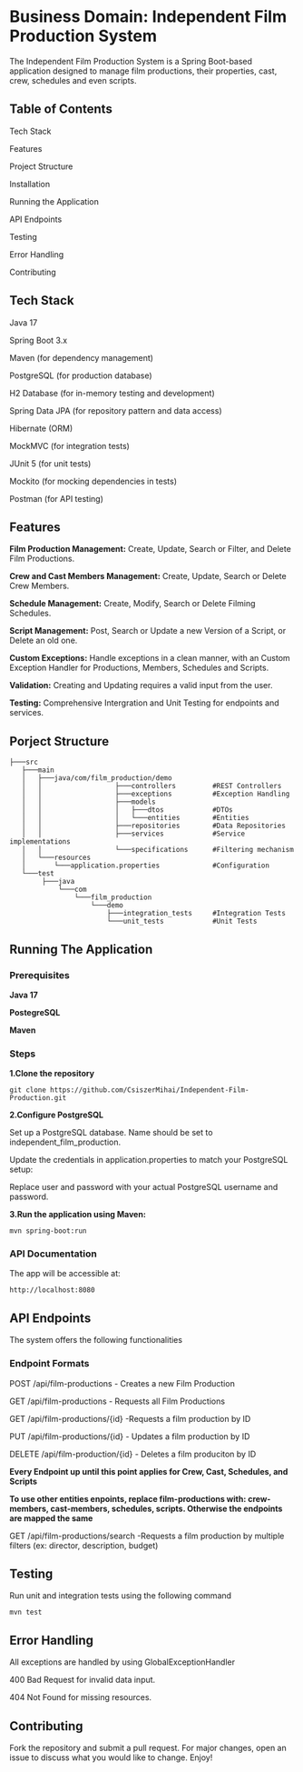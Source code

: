 # Business Domain: Independent Film Production System

The Independent Film Production System is a Spring Boot-based application designed to manage film productions, their properties, cast, crew, schedules and even scripts.

## Table of Contents

Tech Stack

Features

Project Structure

Installation

Running the Application

API Endpoints

Testing 

Error Handling

Contributing

## Tech Stack

Java 17

Spring Boot 3.x

Maven (for dependency management)

PostgreSQL (for production database)

H2 Database (for in-memory testing and development)

Spring Data JPA (for repository pattern and data access)

Hibernate (ORM)

MockMVC (for integration tests)

JUnit 5 (for unit tests)

Mockito (for mocking dependencies in tests)

Postman (for API testing)

## Features

**Film Production Management:** Create, Update, Search or Filter, and Delete Film Productions.

**Crew and Cast Members Management:** Create, Update, Search or Delete Crew Members.

**Schedule Management:** Create, Modify, Search or Delete Filming Schedules.

**Script Management:** Post, Search or Update a new Version of a Script, or Delete an old one.

**Custom Exceptions:** Handle exceptions in a clean manner, with an Custom Exception Handler for Productions, Members, Schedules and Scripts.

**Validation:** Creating and Updating requires a valid input from the user.

**Testing:** Comprehensive Intergration and Unit Testing for endpoints and services.

## Porject Structure
```
├───src
   ├───main
   │   ├───java/com/film_production/demo
   │   │                  ├───controllers         #REST Controllers
   │   │                  ├───exceptions          #Exception Handling
   │   │                  ├───models               
   │   │                  │   ├───dtos            #DTOs      
   │   │                  │   └───entities        #Entities
   │   │                  ├───repositories        #Data Repositories
   │   │                  ├───services            #Service implementations
   │   │                  └───specifications      #Filtering mechanism
   │   └───resources
   │       └───application.properties             #Configuration
   └───test
        ├───java
            └───com
                └───film_production
                    └───demo
                        ├───integration_tests     #Integration Tests
                        └───unit_tests            #Unit Tests
```        


## Running The Application

### Prerequisites

**Java 17**

**PostegreSQL**

**Maven**

### Steps

**1.Clone the repository**

```git clone https://github.com/CsiszerMihai/Independent-Film-Production.git```

**2.Configure PostgreSQL**

Set up a PostgreSQL database. Name should be set to independent_film_production.

Update the credentials in application.properties to match your PostgreSQL setup:

Replace user and password with your actual PostgreSQL username and password.

**3.Run the application using Maven:**

```mvn spring-boot:run```

### API Documentation

The app will be accessible at:

```http://localhost:8080```

## API Endpoints

The system offers the following functionalities

### Endpoint Formats

POST /api/film-productions - Creates a new Film Production

GET /api/film-productions  - Requests all Film Productions

GET /api/film-productions/{id} -Requests a film production by ID

PUT /api/film-productions/{id} - Updates a film production by ID

DELETE /api/film-production/{id} - Deletes a film produciton by ID

**Every Endpoint up until this point applies for Crew, Cast, Schedules, and Scripts**

**To use other entities enpoints, replace film-productions with: crew-members, cast-members, schedules, scripts. Otherwise the endpoints are mapped the same**

GET /api/film-productions/search -Requests a film production by multiple filters (ex: director, description, budget)

## Testing

Run unit and integration tests using the following command

```mvn test```

## Error Handling

All exceptions are handled by using GlobalExceptionHandler

400 Bad Request for invalid data input.

404 Not Found for missing resources.

## Contributing

Fork the repository and submit a pull request. For major changes, open an issue to discuss what you would like to change. Enjoy!
